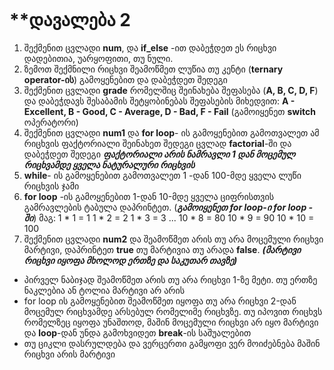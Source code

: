 ```

```

# **დავალება 2

1. შექმენით ცვლადი **num**, და **if_else** -ით დაბეჭდეთ ეს რიცხვი დადებითია, უარყოფითი, თუ ნული.
2. ზემოთ შექმნილი რიცხვი შეამოწმეთ ლუწია თუ კენტი (**ternary operator-ის**) გამოყენებით და დაბეჭდეთ შედეგი
3. შექმენით ცვლადი **grade** რომელშიც შეინახება შეფასება (**A, B, C, D, F**) და დაბეჭდავს შესაბამის შეტყობინებას შეფასების მიხედვით: **A - Excellent, B - Good, C - Average, D - Bad, F - Fail** (გამოიყენეთ **switch** ოპერატორი)
4. შექმენით ცვლადი **num1** და **for loop**- ის გამოყენებით გამოთვალეთ ამ რიცხვის ფაქტორიალი შეინახეთ შედეგი ცვლად **factorial**-ში და დაბეჭდეთ შედეგი
   ***ფაქტორიალი არის ნამრავლი 1 დან მოცემულ რიცხვამდე ყველა ნატურალური რიცხვის***
5. **while**- ის გამოყენებით გამოთვალეთ 1 -დან 100-მდე ყველა ლუწი რიცხვის ჯამი
6. **for loop** -ის გამოყენებით 1-დან 10-მდე ყველა ციფრისთვის გამრავლების ტაბულა დაპრინტეთ.
   (***გამოიყენეთ  **for loop**-ი **for loop** - ში***)
   მაგ:
   1 * 1 = 1
   1 * 2 = 2
   1 * 3 = 3
   ...
   10 * 8 = 80
   10 * 9 = 90
   10 * 10 = 100
7. შექმენით ცვლადი **num2** და შეამოწმეთ არის თუ არა მოცემული რიცხვი მარტივი, დაპრინტეთ **true** თუ მარტივია თუ არადა **false**. ***(მარტივი რიცხვი იყოფა მხოლოდ ერთზე და საკუთარ თავზე)***

* პირველ ნაბიჯად შეამოწმეთ არის თუ არა რიცხვი 1-ზე მეტი. თუ ერთზე ნაკლებია ან ტოლია მარტივი არ არის
* for loop ის გამოყენებით შეამოწმეთ იყოფა თუ არა რიცხვი 2-დან მოცემულ რიცხვამდე არსებულ რომელიმე რიცხვზე. თუ იპოვით რიცხვს რომელზეც იყოფა უნაშთოდ, მაშინ მოცემული რიცხვი არ იყო მარტივი და **loop**-დან უნდა გამოხვიდეთ **break**-ის საშუალებით
* თუ ციკლი დასრულდება და ვერცერთი გამყოფი ვერ მოიძებნება მაშინ რიცხვი არის მარტივი
